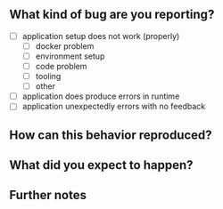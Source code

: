 ## What kind of bug are you reporting?
<!--
Select from below. To avoid confusion delete unnecessary fields 
-->

- [ ] application setup does not work (properly)
	- [ ] docker problem
	- [ ] environment setup
	- [ ] code problem
	- [ ] tooling
	- [ ] other
- [ ] application does produce errors in runtime
- [ ] application unexpectedly errors with no feedback

## How can this behavior reproduced?

<!--
Write a short description about what you did,
what happened and try to describe the actual behavior
that you are reporting as unexpected/wrong/misbehavior as 
--> 

## What did you expect to happen?

<!--
Describe what you expected to happen when performing the previous action.
-->

## Further notes

<!--
Here you can and should (!!) add screenshots or other further information 
that you did not yet provide somewhere before.
-->